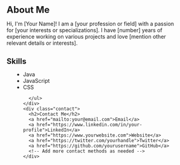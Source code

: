 <head>
  <meta charset="UTF-8">
  <meta name="viewport" content="width=device-width, initial-scale=1.0">
  <title>About Me</title>
  <style>
    .container {
      max-width: 600px;
      margin: 0 auto;
      padding: 20px;
    }
    h1 {
      font-size: 24px;
      margin-bottom: 10px;
    }
    h2 {
      font-size: 20px;
      margin-bottom: 10px;
    }
    ul {
      list-style-type: disc;
      margin-left: 20px;
    }
    .contact {
      margin-top: 20px;
    }
    .contact a {
      display: block;
      margin-bottom: 10px;
    }
  </style>
</head>
<body>
  <div class="container">
    <div class="presentation">
      <h1>About Me</h1>
      <p>Hi, I'm [Your Name]! I am a [your profession or field] with a passion for [your interests or specializations]. I have [number] years of experience working on various projects and love [mention other relevant details or interests].</p>
    </div>
    <div class="skills">
      <h2>Skills</h2>
      <ul>
        <li>Java</li>
        <li>JavaScript</li>
        <li>CSS</li>
       
      </ul>
    </div>
    <div class="contact">
      <h2>Contact Me</h2>
      <a href="mailto:your@email.com">Email</a>
      <a href="https://www.linkedin.com/in/your-profile">LinkedIn</a>
      <a href="https://www.yourwebsite.com">Website</a>
      <a href="https://twitter.com/yourhandle">Twitter</a>
      <a href="https://github.com/yourusername">GitHub</a>
      <!-- Add more contact methods as needed -->
    </div>
  </div>
  </body>
